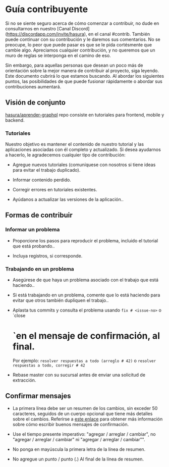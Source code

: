 # Guía contribuyente

Si no se siente seguro acerca de cómo comenzar a contribuir, no dude en consultarnos en nuestro [Canal Discord] (https://discordapp.com/invite/hasura), en el canal #contrib. También puede continuar con su contribución y le daremos sus comentarios. No se preocupe, lo peor que puede pasar es que se le pida cortésmente que cambie algo. Apreciamos cualquier contribución, y no queremos que un muro de reglas se interponga en el camino de eso.

Sin embargo, para aquellas personas que desean un poco más de orientación sobre la mejor manera de contribuir al proyecto, siga leyendo. Este documento cubrirá lo que estamos buscando. Al abordar los siguientes puntos, las posibilidades de que
puede fusionar rápidamente o abordar sus contribuciones aumentará.

## Visión de conjunto

[hasura/aprender-graphql](https://github.com/hasura/learn-graphql) repo consiste en tutoriales para frontend, mobile y backend.

### Tutoriales

Nuestro objetivo es mantener el contenido de nuestro tutorial y las aplicaciones asociadas con él completo y actualizado. Si desea ayudarnos a hacerlo, le agradecemos cualquier tipo de contribución:

- Agregue nuevos tutoriales (comuníquese con nosotros si tiene ideas para evitar el trabajo duplicado).

- Informar contenido perdido.

- Corregir errores en tutoriales existentes.

- Ayúdanos a actualizar las versiones de la aplicación..

## Formas de contribuir

### Informar un problema

- Proporcione los pasos para reproducir el problema, incluido el tutorial que está probando..

- Incluya registros, si corresponde.

### Trabajando en un problema

- Asegúrese de que haya un problema asociado con el trabajo que está haciendo..

- Si está trabajando en un problema, comente que lo está haciendo para evitar que otros también dupliquen el trabajo..

- Aplasta tus commits y consulta el problema usando `fix # <issue-no>` o `close
  # <issue-no> `en el mensaje de confirmación, al final.
  Por ejemplo: `resolver respuestas a todo (arreglo # 42)` o `resolver respuestas a todo, corregir # 42`
  
- Rebase master con su sucursal antes de enviar una solicitud de extracción.

## Confirmar mensajes

- La primera línea debe ser un resumen de los cambios, sin exceder 50
caracteres, seguidos de un cuerpo opcional que tiene más detalles sobre el
cambios. Referirse a [este enlace](https://github.com/erlang/otp/wiki/writing-good-commit-messages)
  para obtener más información sobre cómo escribir buenos mensajes de confirmación.

- Use el tiempo presente imperativo: "agregar / arreglar / cambiar", no "agregar / arreglar / cambiar" ni "agregar / arreglar / cambiar"".

- No ponga en mayúscula la primera letra de la línea de resumen.

- No agregue un punto / punto (.) Al final de la línea de resumen.
